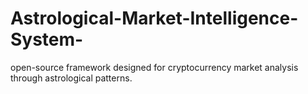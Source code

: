 # Astrological-Market-Intelligence-System-
open-source framework designed for cryptocurrency market analysis through astrological patterns.
